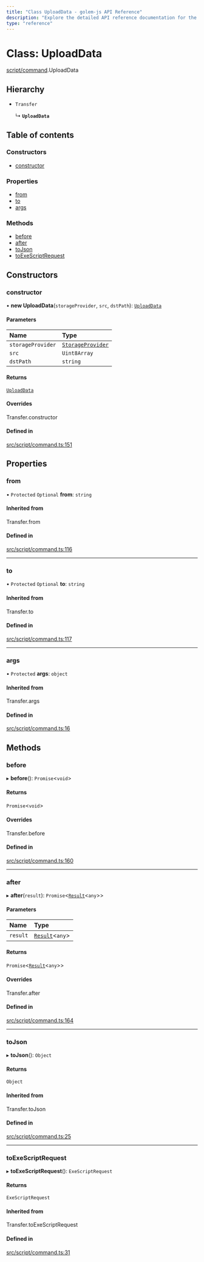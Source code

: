```yaml
---
title: "Class UploadData - golem-js API Reference"
description: "Explore the detailed API reference documentation for the Class UploadData within the golem-js SDK for the Golem Network."
type: "reference"
---
```

# Class: UploadData

[script/command](../modules/script_command).UploadData

## Hierarchy

- `Transfer`

  ↳ **`UploadData`**

## Table of contents

### Constructors

- [constructor](script_command.UploadData#constructor)

### Properties

- [from](script_command.UploadData#from)
- [to](script_command.UploadData#to)
- [args](script_command.UploadData#args)

### Methods

- [before](script_command.UploadData#before)
- [after](script_command.UploadData#after)
- [toJson](script_command.UploadData#tojson)
- [toExeScriptRequest](script_command.UploadData#toexescriptrequest)

## Constructors

### constructor

• **new UploadData**(`storageProvider`, `src`, `dstPath`): [`UploadData`](script_command.UploadData)

#### Parameters

| Name | Type |
| :------ | :------ |
| `storageProvider` | [`StorageProvider`](../interfaces/storage_provider.StorageProvider) |
| `src` | `Uint8Array` |
| `dstPath` | `string` |

#### Returns

[`UploadData`](script_command.UploadData)

#### Overrides

Transfer.constructor

#### Defined in

[src/script/command.ts:151](https://github.com/golemfactory/golem-js/blob/5c570c3/src/script/command.ts#L151)

## Properties

### from

• `Protected` `Optional` **from**: `string`

#### Inherited from

Transfer.from

#### Defined in

[src/script/command.ts:116](https://github.com/golemfactory/golem-js/blob/5c570c3/src/script/command.ts#L116)

___

### to

• `Protected` `Optional` **to**: `string`

#### Inherited from

Transfer.to

#### Defined in

[src/script/command.ts:117](https://github.com/golemfactory/golem-js/blob/5c570c3/src/script/command.ts#L117)

___

### args

• `Protected` **args**: `object`

#### Inherited from

Transfer.args

#### Defined in

[src/script/command.ts:16](https://github.com/golemfactory/golem-js/blob/5c570c3/src/script/command.ts#L16)

## Methods

### before

▸ **before**(): `Promise`\<`void`\>

#### Returns

`Promise`\<`void`\>

#### Overrides

Transfer.before

#### Defined in

[src/script/command.ts:160](https://github.com/golemfactory/golem-js/blob/5c570c3/src/script/command.ts#L160)

___

### after

▸ **after**(`result`): `Promise`\<[`Result`](activity_results.Result)\<`any`\>\>

#### Parameters

| Name | Type |
| :------ | :------ |
| `result` | [`Result`](activity_results.Result)\<`any`\> |

#### Returns

`Promise`\<[`Result`](activity_results.Result)\<`any`\>\>

#### Overrides

Transfer.after

#### Defined in

[src/script/command.ts:164](https://github.com/golemfactory/golem-js/blob/5c570c3/src/script/command.ts#L164)

___

### toJson

▸ **toJson**(): `Object`

#### Returns

`Object`

#### Inherited from

Transfer.toJson

#### Defined in

[src/script/command.ts:25](https://github.com/golemfactory/golem-js/blob/5c570c3/src/script/command.ts#L25)

___

### toExeScriptRequest

▸ **toExeScriptRequest**(): `ExeScriptRequest`

#### Returns

`ExeScriptRequest`

#### Inherited from

Transfer.toExeScriptRequest

#### Defined in

[src/script/command.ts:31](https://github.com/golemfactory/golem-js/blob/5c570c3/src/script/command.ts#L31)
